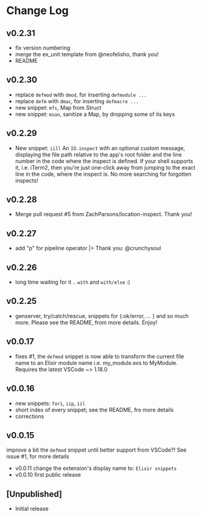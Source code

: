 # Change Log

## v0.2.31

- fix version numbering
- merge the ex_unit template from @neofelisho, thank you!
- README

## v0.2.30

- replace `defmod` with `dmod`, for inserting `defmodule ...`
- replace `defm` with `dmac`, for inserting `defmacro ...`
- new snippet: `mfs`, Map from Struct
- new snippet: `msan`, sanitize a Map, by dropping some of its keys

## v0.2.29

- New snippet: `iill`
  An `IO.inspect` with an optional custom message, displaying the file path relative to the app's root folder and the line number in the code where the inspect is defined. If your shell supports it, i.e. iTerm2, then you're just one-click away from jumping to the exact line in the code, where the inspect is. No more searching for forgotten inspects!

## v0.2.28

- Merge pull request #5 from ZachParsons/location-inspect. Thank you!

## v0.2.27

- add "p" for pipeline operator |> Thank you: @crunchysoul

## v0.2.26

- long time waiting for it .. `with` and `with/else` :)

## v0.2.25

- genserver, try/catch/rescue, snippets for {:ok/error, ... } and so much more. Please see the README, from more details. Enjoy!

## v0.0.17

- fixes #1, the `defmod` snippet is now able to transform the current file name to an Elixir module name i.e. my_module.exs to MyModule. Requires the latest VSCode ~> 1.18.0

## v0.0.16

- new snippets: `fori`, `iip`, `iil`
- short index of every snippet; see the README, fro more details
- corrections

## v0.0.15

improve a bit the `defmod` snippet until better support from VSCode?! See issue #1, for more details

- v0.0.11 change the extension's display name to: `Elixir snippets`
- v0.0.10 first public release

## [Unpublished]

- Initial release
